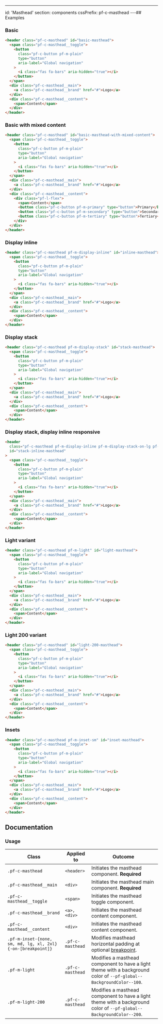 ---
id: 'Masthead'
section: components
cssPrefix: pf-c-masthead
---## Examples

### Basic

```html
<header class="pf-c-masthead" id="basic-masthead">
  <span class="pf-c-masthead__toggle">
    <button
      class="pf-c-button pf-m-plain"
      type="button"
      aria-label="Global navigation"
    >
      <i class="fas fa-bars" aria-hidden="true"></i>
    </button>
  </span>
  <div class="pf-c-masthead__main">
    <a class="pf-c-masthead__brand" href="#">Logo</a>
  </div>
  <div class="pf-c-masthead__content">
    <span>Content</span>
  </div>
</header>

```

### Basic with mixed content

```html
<header class="pf-c-masthead" id="basic-masthead-with-mixed-content">
  <span class="pf-c-masthead__toggle">
    <button
      class="pf-c-button pf-m-plain"
      type="button"
      aria-label="Global navigation"
    >
      <i class="fas fa-bars" aria-hidden="true"></i>
    </button>
  </span>
  <div class="pf-c-masthead__main">
    <a class="pf-c-masthead__brand" href="#">Logo</a>
  </div>
  <div class="pf-c-masthead__content">
    <div class="pf-l-flex">
      <span>Content</span>
      <button class="pf-c-button pf-m-primary" type="button">Primary</button>
      <button class="pf-c-button pf-m-secondary" type="button">Secondary</button>
      <button class="pf-c-button pf-m-tertiary" type="button">Tertiary</button>
    </div>
  </div>
</header>

```

### Display inline

```html
<header class="pf-c-masthead pf-m-display-inline" id="inline-masthead">
  <span class="pf-c-masthead__toggle">
    <button
      class="pf-c-button pf-m-plain"
      type="button"
      aria-label="Global navigation"
    >
      <i class="fas fa-bars" aria-hidden="true"></i>
    </button>
  </span>
  <div class="pf-c-masthead__main">
    <a class="pf-c-masthead__brand" href="#">Logo</a>
  </div>
  <div class="pf-c-masthead__content">
    <span>Content</span>
  </div>
</header>

```

### Display stack

```html
<header class="pf-c-masthead pf-m-display-stack" id="stack-masthead">
  <span class="pf-c-masthead__toggle">
    <button
      class="pf-c-button pf-m-plain"
      type="button"
      aria-label="Global navigation"
    >
      <i class="fas fa-bars" aria-hidden="true"></i>
    </button>
  </span>
  <div class="pf-c-masthead__main">
    <a class="pf-c-masthead__brand" href="#">Logo</a>
  </div>
  <div class="pf-c-masthead__content">
    <span>Content</span>
  </div>
</header>

```

### Display stack, display inline responsive

```html
<header
  class="pf-c-masthead pf-m-display-inline pf-m-display-stack-on-lg pf-m-display-inline-on-2xl"
  id="stack-inline-masthead"
>
  <span class="pf-c-masthead__toggle">
    <button
      class="pf-c-button pf-m-plain"
      type="button"
      aria-label="Global navigation"
    >
      <i class="fas fa-bars" aria-hidden="true"></i>
    </button>
  </span>
  <div class="pf-c-masthead__main">
    <a class="pf-c-masthead__brand" href="#">Logo</a>
  </div>
  <div class="pf-c-masthead__content">
    <span>Content</span>
  </div>
</header>

```

### Light variant

```html
<header class="pf-c-masthead pf-m-light" id="light-masthead">
  <span class="pf-c-masthead__toggle">
    <button
      class="pf-c-button pf-m-plain"
      type="button"
      aria-label="Global navigation"
    >
      <i class="fas fa-bars" aria-hidden="true"></i>
    </button>
  </span>
  <div class="pf-c-masthead__main">
    <a class="pf-c-masthead__brand" href="#">Logo</a>
  </div>
  <div class="pf-c-masthead__content">
    <span>Content</span>
  </div>
</header>

```

### Light 200 variant

```html
<header class="pf-c-masthead" id="light-200-masthead">
  <span class="pf-c-masthead__toggle">
    <button
      class="pf-c-button pf-m-plain"
      type="button"
      aria-label="Global navigation"
    >
      <i class="fas fa-bars" aria-hidden="true"></i>
    </button>
  </span>
  <div class="pf-c-masthead__main">
    <a class="pf-c-masthead__brand" href="#">Logo</a>
  </div>
  <div class="pf-c-masthead__content">
    <span>Content</span>
  </div>
</header>

```

### Insets

```html
<header class="pf-c-masthead pf-m-inset-sm" id="inset-masthead">
  <span class="pf-c-masthead__toggle">
    <button
      class="pf-c-button pf-m-plain"
      type="button"
      aria-label="Global navigation"
    >
      <i class="fas fa-bars" aria-hidden="true"></i>
    </button>
  </span>
  <div class="pf-c-masthead__main">
    <a class="pf-c-masthead__brand" href="#">Logo</a>
  </div>
  <div class="pf-c-masthead__content">
    <span>Content</span>
  </div>
</header>

```

## Documentation

### Usage

| Class | Applied to | Outcome |
| -- | -- | -- |
| `.pf-c-masthead` | `<header>` | Initiates the masthead component. **Required** |
| `.pf-c-masthead__main` | `<div>` | Initiates the masthead main component. **Required** |
| `.pf-c-masthead__toggle` | `<span>` | Initiates the masthead toggle component. |
| `.pf-c-masthead__brand` | `<a>, <div>` | Initiates the masthead content component. |
| `.pf-c-masthead__content` | `<div>` | Initiates the masthead content component. |
| `.pf-m-inset-{none, sm, md, lg, xl, 2xl}{-on-[breakpoint]}` | `.pf-c-masthead` | Modifies masthead horizontal padding at optional [breakpoint](/developer-resources/global-css-variables#breakpoint-variables-and-class-suffixes). |
| `.pf-m-light` | `.pf-c-masthead` |  Modifies a masthead component to have a light theme with a background color of `--pf-global--BackgroundColor--100`. |
| `.pf-m-light-200` | `.pf-c-masthead` |  Modifies a masthead component to have a light theme with a background color of `--pf-global--BackgroundColor--200`. |
